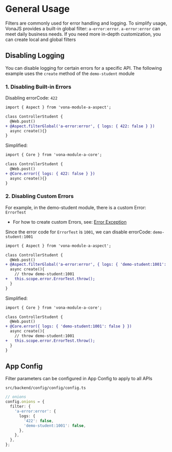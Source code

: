 # General Usage

Filters are commonly used for error handling and logging. To simplify usage, VonaJS provides a built-in global filter: `a-error:error`. `a-error:error` can meet daily business needs. If you need more in-depth customization, you can create local and global filters

## Disabling Logging

You can disable logging for certain errors for a specific API. The following example uses the `create` method of the `demo-student` module

### 1. Disabling Built-in Errors

Disabling errorCode: `422`

``` diff
import { Aspect } from 'vona-module-a-aspect';

class ControllerStudent {
  @Web.post()
+ @Aspect.filterGlobal('a-error:error', { logs: { 422: false } })
  async create(){}
}
```

Simplified:

``` diff
import { Core } from 'vona-module-a-core';

class ControllerStudent {
  @Web.post()
+ @Core.error({ logs: { 422: false } })
  async create(){}
}
```

### 2. Disabling Custom Errors

For example, in the demo-student module, there is a custom Error: `ErrorTest`

- For how to create custom Errors, see: [Error Exception](../../essentials/scope/error.md)

Since the error code for `ErrorTest` is `1001`, we can disable errorCode: `demo-student:1001`

``` diff
import { Aspect } from 'vona-module-a-aspect';

class ControllerStudent {
  @Web.post()
+ @Aspect.filterGlobal('a-error:error', { logs: { 'demo-student:1001': false } })
  async create(){
    // throw demo-student:1001
+   this.scope.error.ErrorTest.throw();
  }
}
```

Simplified:

``` diff
import { Core } from 'vona-module-a-core';

class ControllerStudent {
  @Web.post()
+ @Core.error({ logs: { 'demo-student:1001': false } })
  async create(){
    // throw demo-student:1001
+   this.scope.error.ErrorTest.throw();
  }
}
```

## App Config

Filter parameters can be configured in App Config to apply to all APIs

`src/backend/config/config/config.ts`

``` typescript
// onions
config.onions = {
  filter: {
    'a-error:error': {
      logs: {
        '422': false,
        'demo-student:1001': false,
      },
    },
  },
};
```
